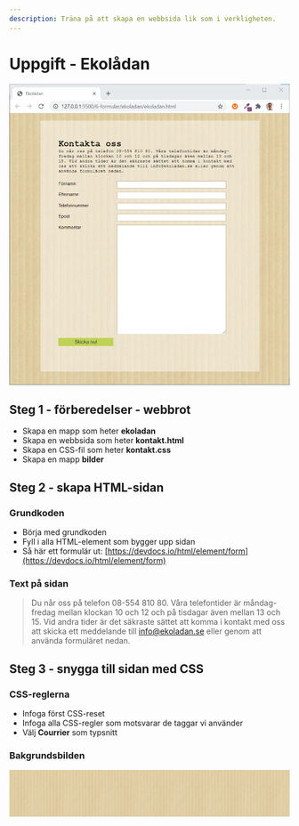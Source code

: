 ```yaml
---
description: Träna på att skapa en webbsida lik som i verkligheten.
---
```


# Uppgift - Ekolådan

![Sk&#xE4;rmdump p&#xE5; kontakformul&#xE4;ret](../.gitbook/assets/dump-ekoladan.png)

## Steg 1 - förberedelser - webbrot

* Skapa en mapp som heter **ekoladan**
* Skapa en webbsida som heter **kontakt.html**
* Skapa en CSS-fil som heter **kontakt.css**
* Skapa en mapp **bilder**

## Steg 2 - skapa HTML-sidan <a id="steg-2-skapa-html-sida"></a>

### Grundkoden

* Börja med grundkoden
* Fyll i alla HTML-element som bygger upp sidan
* Så här ett formulär ut: [https://devdocs.io/html/element/form](https://devdocs.io/html/element/form)

### Text på sidan

> Du når oss på telefon 08-554 810 80. Våra telefontider är måndag-fredag mellan klockan 10 och 12 och på tisdagar även mellan 13 och 15. Vid andra tider är det säkraste sättet att komma i kontakt med oss att skicka ett meddelande till info@ekoladan.se eller genom att använda formuläret nedan.

## **Steg 3 - snygga till sidan med CSS** <a id="steg-3-snygga-till-sidan-med-css"></a>

### CSS-reglerna <a id="css-reglerna"></a>

* Infoga först CSS-reset
* Infoga alla CSS-regler som motsvarar de taggar vi använder
* Välj **Courrier** som typsnitt

### Bakgrundsbilden

![bg.jpg](../.gitbook/assets/bg.jpg)

